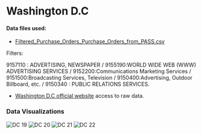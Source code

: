 # Washington D.C

#### Data files used:

- [Filtered_Purchase_Orders_Purchase_Orders_from_PASS.csv](https://github.com/mmpa8/-Budget_Analysis/files/8944579/Filtered_Purchase_Orders_Purchase_Orders_from_PASS.csv)

Filters:

9157110 : ADVERTISING, NEWSPAPER / 
9155190:WORLD WIDE WEB (WWW) ADVERTISING SERVICES / 
9152200:Communications Marketing Services / 9151500:Broadcasting Services, Television / 
9150400:Advertising, Outdoor Billboard, etc. / 
9150340 : PUBLIC RELATIONS SERVICES.


- [Washington D.C official website](https://opendata.dc.gov/datasets/DCGIS::purchase-orders-from-pass/explore) access to raw data.


### Data Visualizations

![DC 19](https://user-images.githubusercontent.com/94376055/174554586-d25fff39-a511-413e-9133-2c387d699c75.png)
![DC 20](https://user-images.githubusercontent.com/94376055/174554594-05674d51-a753-42f5-868e-0ee07d53f898.png)
![DC 21](https://user-images.githubusercontent.com/94376055/174554597-2e3da579-2785-47ad-a148-c5d68b516fe5.png)
![DC 22](https://user-images.githubusercontent.com/94376055/174554602-064db220-fc0d-4442-b462-6cc117c59532.png)
